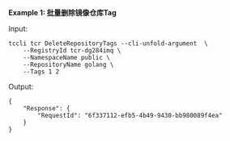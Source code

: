 **Example 1: 批量删除镜像仓库Tag**



Input: 

```
tccli tcr DeleteRepositoryTags --cli-unfold-argument  \
    --RegistryId tcr-dg284imq \
    --NamespaceName public \
    --RepositoryName golang \
    --Tags 1 2
```

Output: 
```
{
    "Response": {
        "RequestId": "6f337112-efb5-4b49-9430-bb980089f4ea"
    }
}
```

